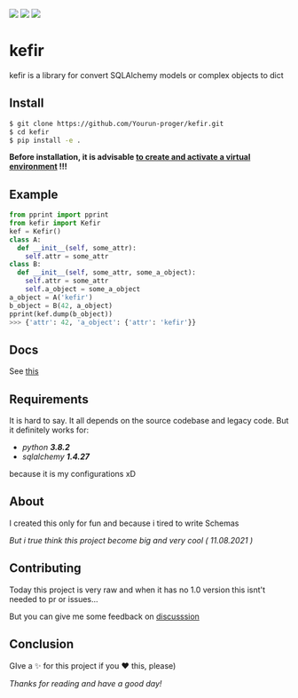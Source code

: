 ![](https://img.shields.io/github/v/release/yourun-proger/kefir)
![](https://img.shields.io/github/languages/code-size/yourun-proger/kefir)
![](https://img.shields.io/github/license/yourun-proger/kefir)

# kefir
kefir is a library for convert SQLAlchemy models or complex objects to dict
## Install
```bash
$ git clone https://github.com/Yourun-proger/kefir.git
$ cd kefir
$ pip install -e .
```
**Before installation, it is advisable [to create and activate a virtual environment](https://github.com/Yourun-proger/kefir/wiki/Docs#create-and-activate-virtual-env) !!!**
## Example
```py
from pprint import pprint
from kefir import Kefir
kef = Kefir()
class A:
  def __init__(self, some_attr):
    self.attr = some_attr
class B:
  def __init__(self, some_attr, some_a_object):
    self.attr = some_attr
    self.a_object = some_a_object
a_object = A('kefir')
b_object = B(42, a_object)
pprint(kef.dump(b_object))
>>> {'attr': 42, 'a_object': {'attr': 'kefir'}}
```
## Docs
See [this](https://github.com/Yourun-proger/kefir/wiki/Docs)

## Requirements
It is hard to say. It all depends on the source codebase and legacy code.
But it definitely works for:
* *python **3.8.2***
* *sqlalchemy **1.4.27***

because it is my configurations xD
## About
I created this only for fun and because i tired to write Schemas

*But i true think this project become big and very cool ( 11.08.2021 )*
## Contributing
Today this project is very raw and when it has no 1.0 version this isnt't needed to pr or issues...

But you can give me some feedback on [discusssion](https://github.com/Yourun-proger/kefir/discussions/2)
## Conclusion
GIve a ✨ for this project if you ❤ this, please)

*Thanks for reading and have a good day!*

